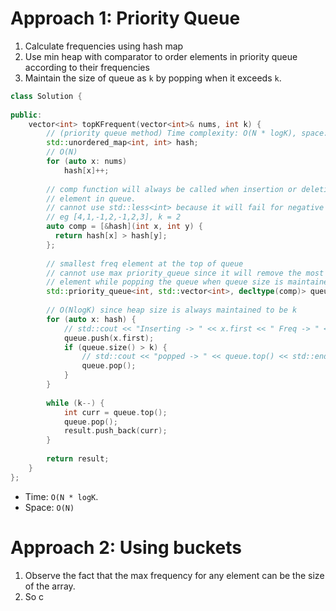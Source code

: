 # Approach 1: Priority Queue
1. Calculate frequencies using hash map
2. Use min heap with comparator to order elements in priority queue according to their frequencies
3. Maintain the size of queue as `k` by popping when it exceeds `k`.
```cpp
class Solution {
    
public:
    vector<int> topKFrequent(vector<int>& nums, int k) {
        // (priority queue method) Time complexity: O(N * logK), space: O(N)
        std::unordered_map<int, int> hash;
        // O(N)
        for (auto x: nums)
            hash[x]++;
        
        // comp function will always be called when insertion or deletion of
        // element in queue.
        // cannot use std::less<int> because it will fail for negative numbers
        // eg [4,1,-1,2,-1,2,3], k = 2
        auto comp = [&hash](int x, int y) {
          return hash[x] > hash[y];  
        };
        
        // smallest freq element at the top of queue
        // cannot use max priority_queue since it will remove the most frequent
        // element while popping the queue when queue size is maintained to be k
        std::priority_queue<int, std::vector<int>, decltype(comp)> queue(comp);
        
        // O(NlogK) since heap size is always maintained to be k
        for (auto x: hash) {
            // std::cout << "Inserting -> " << x.first << " Freq -> " << x.second << std::endl;
            queue.push(x.first);
            if (queue.size() > k) {
                // std::cout << "popped -> " << queue.top() << std::endl;
                queue.pop();
            }
        }
                
        while (k--) {
            int curr = queue.top();
            queue.pop();
            result.push_back(curr);
        }
        
        return result;
    }
};
```
- Time: `O(N * logK`.
- Space: `O(N)`

# Approach 2: Using buckets
1. Observe the fact that the max frequency for any element can be the size of the array.
2. So c